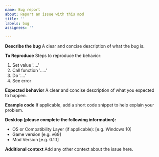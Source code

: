 ```yaml
---
name: Bug report
about: Report an issue with this mod
title: ''
labels: bug
assignees: ''

---
```


**Describe the bug**
A clear and concise description of what the bug is.

**To Reproduce**
Steps to reproduce the behavior:
1. Set value '....'
2. Call function '.....'
3. Do '....'
4. See error

**Expected behavior**
A clear and concise description of what you expected to happen.

**Example code**
If applicable, add a short code snippet to help explain your problem.

**Desktop (please complete the following information):**
 - OS or Compatibility Layer (if applicable): [e.g. Windows 10]
 - Game version [e.g. v69]
 - Mod Version [e.g. 0.1.1]

**Additional context**
Add any other context about the issue here.
